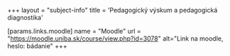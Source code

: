 +++
layout = "subject-info"
title = 'Pedagogický výskum a pedagogická diagnostika'

[params.links.moodle]
name = "Moodle"
url = "https://moodle.uniba.sk/course/view.php?id=3078"
alt="Link na moodle, heslo: bádanie"
+++
